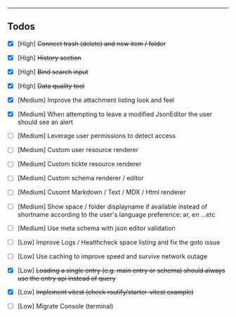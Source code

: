 ----

## Todos

- [x] [High] ~~Connect trash (delete) and new item / folder~~
- [x] [High] ~~History section~~
- [x] [High] ~~Bind search input~~
- [x] [High] ~~Data quality tool~~
- [x] [Medium] Improve the attachment listing look and feel
- [x] [Medium] When attempting to leave a modified JsonEditor the user should see an alert
- [ ] [Medium] Leverage user permissions to detect access 
- [ ] [Medium] Custom user resource renderer
- [ ] [Medium] Custom tickte resource renderer
- [ ] [Medium] Custom schema renderer / editor 
- [ ] [Medium] Cusomt Markdown / Text / MDX / Html renderer
- [ ] [Medium] Show space / folder displayname if available instead of shortname according to the user's language preference: ar, en ...etc
- [ ] [Medium] Use meta schema with json editor validation
- [ ] [Low] Improve Logs / Healthcheck space listing and fix the goto issue
- [ ] [Low] Use caching to improve speed and survive network outage
- [x] [Low] ~~Loading a single entry (e.g. main entry or schema) should always use the entry api instead of query~~
- [x] [Low] ~~Implement vitest (check routify/starter-vitest example)~~
- [ ] [Low] Migrate Console (terminal)

